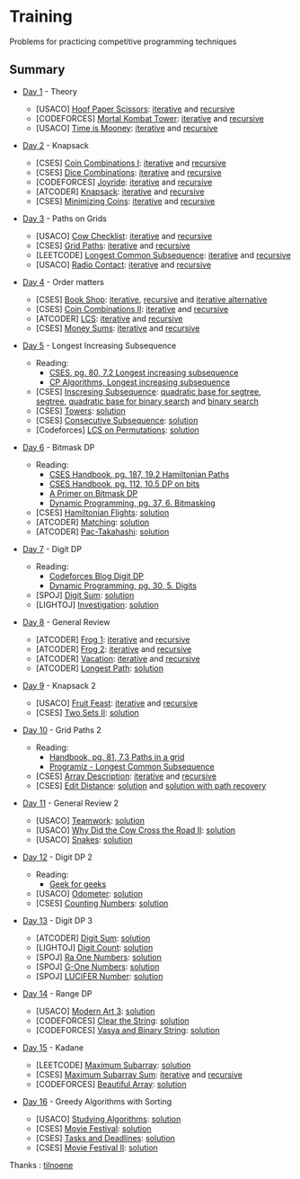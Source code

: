 # Training

Problems for practicing competitive programming techniques

Summary
------------

- [Day 1](Day1) - Theory
	- [USACO] [Hoof Paper Scissors](http://www.usaco.org/index.php?page=viewproblem2&cpid=688): [iterative](Day1/Iterative/hoof_paper_scissors.cpp) and [recursive](Day1/Recursive/hoof_paper_scissors.cpp)
	- [CODEFORCES] [Mortal Kombat Tower](https://codeforces.com/problemset/problem/1418/C): [iterative](Day1/Iterative/mortal_kombat_tower.cpp) and [recursive](Day1/Recursive/mortal_kombat_tower.cpp)
	- [USACO] [Time is Mooney](http://www.usaco.org/index.php?page=viewproblem2&cpid=993): [iterative](Day1/Iterative/time_is_mooney.cpp) and [recursive](Day1/Recursive/time_is_mooney.cpp)

- [Day 2](Day2) - Knapsack
	- [CSES] [Coin Combinations I](https://cses.fi/problemset/task/1635): [iterative](Day2/Iterative/coin_combinations_I.cpp) and [recursive](Day2/Recursive/coin_combinations_I.cpp)
	- [CSES] [Dice Combinations](https://cses.fi/problemset/task/1633): [iterative](Day2/Iterative/dice_combinations.cpp) and [recursive](Day2/Recursive/dice_combinations.cpp)
	- [CODEFORCES] [Joyride](https://codeforces.com/gym/101873/problem/C): [iterative](Day2/Iterative/joyride.cpp) and [recursive](Day2/Recursive/joyride.cpp)
	- [ATCODER] [Knapsack](https://atcoder.jp/contests/dp/tasks/dp_d): [iterative](Day2/Iterative/knapsack.cpp) and [recursive](Day2/Recursive/knapsack.cpp)
	- [CSES] [Minimizing Coins](https://cses.fi/problemset/task/1634): [iterative](Day2/Iterative/minimizing_coins.cpp) and [recursive](Day2/Recursive/minimizing_coins.cpp)

- [Day 3](Day3) - Paths on Grids
	- [USACO] [Cow Checklist](http://www.usaco.org/index.php?page=viewproblem2&cpid=670): [iterative](Day3/Iterative/cow_checklist.cpp) and [recursive](Day3/Recursive/cow_checklist.cpp)
	- [CSES] [Grid Paths](https://cses.fi/problemset/task/1638/): [iterative](Day3/Iterative/grid_paths.cpp) and [recursive](Day3/Recursive/grid_paths.cpp)
	- [LEETCODE] [Longest Common Subsequence](https://leetcode.com/problems/longest-common-subsequence/description/): [iterative](Day3/Iterative/longest_common_subsequence.cpp) and [recursive](Day3/Recursive/longest_common_subsequence.cpp)
	- [USACO] [Radio Contact](http://www.usaco.org/index.php?page=viewproblem2&cpid=598): [iterative](Day3/Iterative/radio_contact.cpp) and [recursive](Day3/Recursive/radio_contact.cpp)

- [Day 4](Day4) - Order matters
	- [CSES] [Book Shop](https://cses.fi/problemset/task/1158): [iterative](Day4/Iterative/book_shop.cpp), [recursive](Day3/Recursive/radio_contact.cpp) and [iterative alternative](Day4/Iterative/book_shop_exactly.cpp)
	- [CSES] [Coin Combinations II](https://cses.fi/problemset/task/1636): [iterative](Day4/Iterative/coin_combinations_II.cpp) and [recursive](Day4/Recursive/coin_combinations_II.cpp)
	- [ATCODER] [LCS](https://atcoder.jp/contests/dp/tasks/dp_f): [iterative](Day4/Iterative/lcs.cpp) and [recursive](Day4/Recursive/lcs.cpp)
	- [CSES] [Money Sums](https://cses.fi/problemset/task/1745): [iterative](Day4/Iterative/money_sums.cpp) and [recursive](Day4/Recursive/money_sums.cpp)

- [Day 5](Day5) - Longest Increasing Subsequence
	- Reading:
		- [CSES, pg. 80, 7.2 Longest increasing subsequence](https://usaco.guide/CPH.pdf#page=80)
		- [CP Algorithms, Longest increasing subsequence](https://cp-algorithms.com/sequences/longest_increasing_subsequence.html)
	- [CSES] [Inscresing Subsequence](https://cses.fi/problemset/task/1145): [quadratic base for segtree](Day5/LIS/segtree_quadratic_base.cpp), [segtree](Day5/LIS/segtree.cpp), [quadratic base for binary search](Day5/LIS/binary_search_quadratic_base.cpp) and [binary search](Day5/LIS/binary_search.cpp) 
	- [CSES] [Towers](https://cses.fi/problemset/task/1073): [solution](Day5/towers.cpp)
	- [CSES] [Consecutive Subsequence](https://codeforces.com/contest/977/problem/F): [solution](Day5/consecutive_subsequence.cpp)
	- [Codeforces] [LCS on Permutations](https://codeforces.com/gym/102951/problem/C): [solution](Day5/lcs_on_permutations.cpp)

- [Day 6](Day6) - Bitmask DP
	- Reading:
		- [CSES Handbook, pg. 187, 19.2 Hamiltonian Paths](https://usaco.guide/CPH.pdf#page=187)
		- [CSES Handbook, pg. 112, 10.5 DP on bits](https://usaco.guide/CPH.pdf#page=112)
		- [A Primer on Bitmask DP](https://nwatx.me/post/dpbitmasks)
		- [Dynamic Programming, pg. 37, 6. Bitmasking]( https://dp-book.com/Dynamic_Programming.pdf)
	- [CSES] [Hamiltonian Flights](https://cses.fi/problemset/task/1690): [solution](Day6/hamiltonian_flights.cpp)
	- [ATCODER] [Matching](https://atcoder.jp/contests/dp/tasks/dp_o): [solution](Day6/matching.cpp)
	- [ATCODER] [Pac-Takahashi](https://atcoder.jp/contests/abc301/tasks/abc301_e): [solution](Day6/pac_takahashi.cpp)

- [Day 7](Day7) - Digit DP
	- Reading:
		- [Codeforces Blog Digit DP](https://codeforces.com/blog/entry/53960)
		- [Dynamic Programming, pg. 30, 5. Digits](https://dp-book.com/Dynamic_Programming.pdf)
	- [SPOJ] [Digit Sum](https://www.spoj.com/problems/PR003004): [solution](Day7/digit_sum.cpp)
	- [LIGHTOJ] [Investigation](https://vjudge.net/problem/LightOJ-1068): [solution](Day7/investigation.cpp)

- [Day 8](Day8) - General Review
	- [ATCODER] [Frog 1](https://atcoder.jp/contests/dp/tasks/dp_a): [iterative](Day8/Iterative/frog1.cpp) and [recursive](Day8/Recursive/frog1.cpp)
	- [ATCODER] [Frog 2](https://atcoder.jp/contests/dp/tasks/dp_b): [iterative](Day8/Iterative/frog2.cpp) and [recursive](Day8/Recursive/frog2.cpp)
	- [ATCODER] [Vacation](https://atcoder.jp/contests/dp/tasks/dp_c): [iterative](Day8/Iterative/vacation.cpp) and [recursive](Day8/Recursive/vacation.cpp)
	- [ATCODER] [Longest Path](https://atcoder.jp/contests/dp/tasks/dp_g): [solution](Day8/longest_path.cpp)

- [Day 9](Day9) - Knapsack 2
	- [USACO] [Fruit Feast](http://www.usaco.org/index.php?page=viewproblem2&cpid=574): [iterative](Day9/Iterative/fruit_feast.cpp) and [recursive](Day9/Recursive/fruit_feast.cpp)
	- [CSES] [Two Sets II](https://cses.fi/problemset/task/1093): [solution](Day9/two_sets_II.cpp)

- [Day 10](Day10) - Grid Paths 2
	- Reading:
		- [Handbook, pg. 81, 7.3 Paths in a grid](https://usaco.guide/CPH.pdf#page=81)
		- [Programiz - Longest Common Subsequence](https://www.programiz.com/dsa/longest-common-subsequence)
	- [CSES] [Array Description](https://cses.fi/problemset/task/1746): [iterative](Day10/Iterative/array_description.cpp) and [recursive](Day10/Recursive/array_description.cpp)
	- [CSES] [Edit Distance](https://cses.fi/problemset/task/1639): [solution](Day10/edit_distance.cpp) and [solution with path recovery](Day10/edit_distance_path_recovery.cpp)

- [Day 11](Day11) - General Review 2
	- [USACO] [Teamwork](http://www.usaco.org/index.php?page=viewproblem2&cpid=863): [solution](Day11/teamwork.cpp)
	- [USACO] [Why Did the Cow Cross the Road II](http://www.usaco.org/index.php?page=viewproblem2&cpid=718): [solution](Day11/why_did_the_cow_cross_the_road_II.cpp)
	- [USACO] [Snakes](http://www.usaco.org/index.php?page=viewproblem2&cpid=945): [solution](Day11/snakes.cpp)

- [Day 12](Day12) - Digit DP 2
	- Reading:
		- [Geek for geeks](https://www.geeksforgeeks.org/digit-dp-introduction/)
	- [USACO] [Odometer](http://www.usaco.org/index.php?page=viewproblem2&cpid=435): [solution](Day12/odometer.cpp)
	- [CSES] [Counting Numbers](https://cses.fi/problemset/task/2220/): [solution](Day12/counting_numbers.cpp)

- [Day 13](Day13) - Digit DP 3
	- [ATCODER] [Digit Sum](https://atcoder.jp/contests/dp/tasks/dp_s): [solution](Day13/digit_sum.cpp)
	- [LIGHTOJ] [Digit Count](https://vjudge.net/problem/LightOJ-1122): [solution](Day13/digit_count.cpp)
	- [SPOJ] [Ra One Numbers](https://www.spoj.com/problems/RAONE): [solution](Day13/ra_one_numbers.cpp)
	- [SPOJ] [G-One Numbers](https://www.spoj.com/problems/GONE): [solution](Day13/g_one_numbers.cpp)
	- [SPOJ] [LUCIFER Number](https://www.spoj.com/problems/LUCIFER): [solution](Day13/lucifer_number.cpp)

- [Day 14](Day14) - Range DP
	- [USACO] [Modern Art 3](http://usaco.org/index.php?page=viewproblem2&cpid=1114): [solution](Day14/modern_art_3.cpp)
	- [CODEFORCES] [Clear the String](https://codeforces.com/contest/1132/problem/F): [solution](Day14/clear_the_string.cpp)
	- [CODEFORCES] [Vasya and Binary String](https://codeforces.com/contest/1107/problem/E): [solution](Day14/vasya_and_binary_string.cpp)

- [Day 15](Day15) - Kadane
	- [LEETCODE] [Maximum Subarray](https://leetcode.com/problems/maximum-subarray): [solution](Day15/maximum_subarray.cpp)
	- [CSES] [Maximum Subarray Sum](https://cses.fi/problemset/task/1643): [iterative](Day15/Iterative/maximum_subarray_sum.cpp) and [recursive](Day15/Recursive/maximum_subarray_sum.cpp)
	- [CODEFORCES] [Beautiful Array](https://codeforces.com/contest/1155/problem/D): [solution](Day15/beautiful_array.cpp)

- [Day 16](Day16) - Greedy Algorithms with Sorting
	- [USACO] [Studying Algorithms](https://codeforces.com/gym/102951/problem/B): [solution](Day16/studying_algorithms.cpp)
	- [CSES] [Movie Festival](https://cses.fi/problemset/task/1629): [solution](Day16/movie_festival.cpp)
	- [CSES] [Tasks and Deadlines](https://cses.fi/problemset/task/1630): [solution](Day16/tasks_and_deadlines.cpp)
	- [CSES] [Movie Festival II](https://cses.fi/problemset/task/1632): [solution](Day16/movie_festival_II.cpp)

Thanks : [tilnoene](https://github.com/tilnoene)